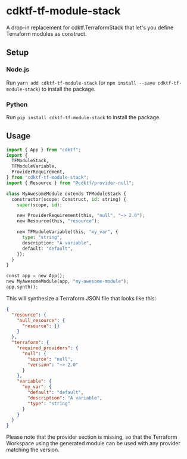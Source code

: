 # cdktf-tf-module-stack

A drop-in replacement for cdktf.TerraformStack that let's you define Terraform modules as construct.

## Setup

### Node.js

Run `yarn add cdktf-tf-module-stack` (or `npm install --save cdktf-tf-module-stack`) to install the package.

### Python

Run `pip install cdktf-tf-module-stack` to install the package.

## Usage

```python
import { App } from "cdktf";
import {
  TFModuleStack,
  TFModuleVariable,
  ProviderRequirement,
} from "cdktf-tf-module-stack";
import { Resource } from "@cdktf/provider-null";

class MyAwesomeModule extends TFModuleStack {
  constructor(scope: Construct, id: string) {
    super(scope, id);

    new ProviderRequirement(this, "null", "~> 2.0");
    new Resource(this, "resource");

    new TFModuleVariable(this, "my_var", {
      type: "string",
      description: "A variable",
      default: "default",
    });
  }
}

const app = new App();
new MyAwesomeModule(app, "my-awesome-module");
app.synth();
```

This will synthesize a Terraform JSON file that looks like this:

```json
{
  "resource": {
    "null_resource": {
      "resource": {}
    }
  },
  "terraform": {
    "required_providers": {
      "null": {
        "source": "null",
        "version": "~> 2.0"
      }
    },
    "variable": {
      "my_var": {
        "default": "default",
        "description": "A variable",
        "type": "string"
      }
    }
  }
}
```

Please note that the provider section is missing, so that the Terraform Workspace using the generated module can be used with any provider matching the version.
